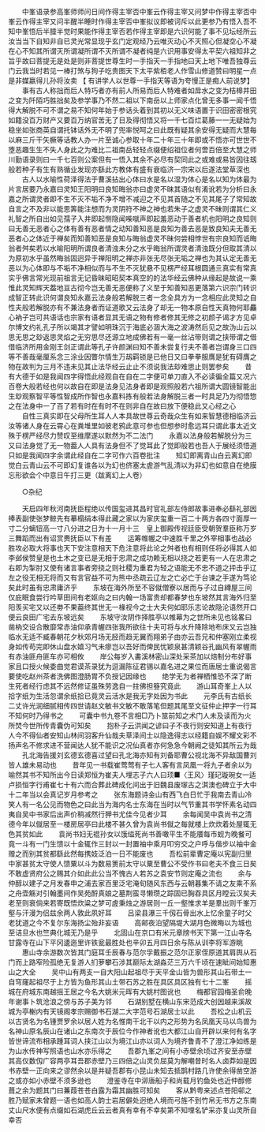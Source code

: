 <!-- { "loadSidebar": true } -->
　　中峯语录参高峯师师问日间作得主宰否中峯云作得主宰又问梦中作得主宰否中峯云作得主宰又问半醒半睡时作得主宰否中峯拟议即被诃斥以此更参乃有悟入吾不知中峯悟后半腄半觉时果能作得主宰否若作得主宰即是六识何能了事不见坛经所云汝当当下自知非自已灵光常显现乎玄门定观经乃云唯灭动心不灭照心但凝空心不凝在心不知其所谓灭所谓凝所谓不灭所谓不凝者纯是六识用事安得太平契六祖知非之旨乎故曰菩提无是处是则非菩提世尊生时一手指天一手指地曰天上地下唯吾独尊云门云我当时若见一棒打煞与狗子吃贵图天下太平紫栢老人作雪山修道赞曰明星一点是非媒嬴得儿孙将汝卖 【 有讲学人以世尊一手指天等语为夸慢正是痴人前说梦】 
　　事有古人称拙而后人特巧者亦有前人所易而后人特难者如戽水之变为桔槔井田之变为阡陌巧胜拙矣及参学事乃不然二祖以下南岳以上师家点化曾无多事一闻千悟得大解脱不可不谓之易不知何年始于参话头着到其初以无义味语置于识田密密根究如籍没百万财产又要百万纳官苦无了日及得彻悟又将一千七百烂葛藤一一无疑始为稳坐如张商英自谓托钵话外无不明了兜率悦呵之曰此既有疑其余安得无疑而大慧每以麻三斤干矢橛等话教人办一片至诚心参取十年二十年三十年即或不悟亦可世世不堕恶趣生生不失人身此之为难比二祖南岳轻轻点缀便绍祖位者何啻百倍至大慧之师川勤语录则曰一千七百则公案但有一悟入其余不必尽有契同此之或难或易皆因往刼般若种子有生有熟循业发现亦繇此方教体有盛有衰临济一宗宋以后遂法堂草深也 
　　古人以水喻性荷泽得法于曹溪拈出心体曰水是名以湿为体心是名以知为体最为片言居要乃永嘉曰灵知王阳明曰良知晦翁亦曰虚灵不昧其语似有淆讹若为分析曰永嘉之所谓灵者即不生不灭不垢不净不增不减迎之不见其首随之不见其尾子了常知故自言之不及非以能思筭能注想而为灵阴符不神之神也若朱子之虚灵不昧则谓其仁义礼智之所自出如见孺子入井即起恻隐闻喍噈声即起羞恶动于善者机也阳明之良知则曰无善无恶者心之体有善有恶者情之动知善知恶是良知为善去恶是致良知夫无善无恶者心之体近于禅矣而知善知恶是良知与晦翁虚灵不昧何尝相悖世有宗良知而诋晦翁者舛矣若以水喻阳明所谓良者清浊未分之水乎晦翁所谓灵者清浊既分但取其清以为原初水乎虽然晦翁固迥异于禅阳明之禅亦非张无尽张无垢之禅也为其认定无善无恶以为心体即与不垢不净相似而与不生不灭犹悬不见楞严经耳根圆通亖真实有常真实乎佛言常光现前祖言无记昏昧昭昭契本真空的的法华经云佛种从缘起是故说一乘惟此灵知辉天葢地亘古彻今岂无善无恶便称了义至于知善知恶更落第六识宗门转识成智正转此识何谓良知永嘉云法身般若解脱三者一念全具方为一念相应此灵知之自性夫般若解脱亦有不兼法身者而证道歌又云法身了却无一物本原自性天真物何耶麤心衲子岂可共语话也宗家有语者显其无语之物有修者修其无修之初颜子谒才方见卓尔博文约礼孔子所以竭其才譬如明珠沉于海底必涸大海之波涛然后见之故沩山云以思无思之玅返思灵焰之无穷思尽还源立地成佛若有一毫一丝沾带则谓之挟带谓之借借临济所用金刚王剑正谓此等孔子许颜渊曰知不善未尝复行夫不善者岂谓身三口四等不善哉毫厘系念三涂业因瞥尔情生万刼羁锁是已他日又曰拳拳服膺是犹有碍膺之物在故判为三月不违未见其止法华经云止止不须说我法玅难思止则罢参矣 
　　昔有大德于如是我闻四字得悟此经观自在自在二字便可单刀直入不必读徧全篇又况六百卷大般若经也何以故自在即是法身见法身者即是观照般若六祖所谓大圆镜智能出生玅观察智平等性智成所作智也永嘉料拣有般若法身解脱三者一时具足乃为彻悟惣之在法身中一了百了若有时在有时不在则非自在故曰放下便稳此又心经之心 
　　自性三真实即在父母所生耳人人本具故世尊云奇哉众生有如来智慧德相临济云汝等诸人身在云霄心在粪堆里如彼老鸦此意可参也但想参时愈远耳只谓此事太近文殊于楞严经尽力赞叹至维摩遂以默然为不二法门 
　　永嘉以法身般若解脱分为三又曰法身觉了无一物葢人人具有法身但不了觉耳此了觉即般若也吾人于展经须悟道只如是我闻四字余谓此经自在二字可作六百卷批注 
　　知幻即离青山白云离幻即觉白云青山云不可即幻复谁各以为幻也侪塞太虗游气乱清以为非幻也如意自在绝膜忘形欲会个中意日午打三更（跋离幻上人卷） 

　　○杂纪 

　　天启四年秋河南抚臣程绝以传国玺进其昌时官礼部左侍郎故事进奉必繇礼部因捧表副使张梦鲸先有摹榻绢本得此藏之家以为家庆玺重一百二十两方各四寸面厚一寸二分螭钮高一寸八分进之日为十一月十三　皇上御殿传视廷臣受朝贺羣臣称万岁三舞蹈而出有诏赏赉抚臣以下有差 
　　运筹帷幄之中速胜千里之外宰相事也战必胜攻必取大将事也天下安注意相天下危注意将此论之舛者也有相则任将必得其人如李邺侯赞皇是也土木之变已是无相于忠肃之成功赖无相以挠之若更有一人在忠肃之右即为掣肘又使有诸言事者旁挠之则社稷为重君为轻之语能无不忠不道之抨击乎辽左之役无相无将而又有言官益不可为熊中丞疏云辽左之亡必亡于台谏之手遂为笃论矣此时虽有忠肃庸济乎 
　　东坡在海外所至不容僦僧寮以居而与子过自縳屋三间仅庇眠食尝行吟草田间有老妪向之曰内翰一场富贵却都春梦也东坡然其言海外归至阳羡买宅又以还劵不果葢终其世无一椽视今之士大夫何如耶乐志论故隐沦语然开口便云良田广宅去东坡远矣 
　　东坡守汝阴作择胜亭以帷幕为之世所未见也铭畧曰凿枘交设合散靡常赤油仰承青幄四张我所欲往十夫可将与水升降除地布床又云岂独临水无适不臧春朝花夕秋郊月场无胫而趋无翼而翔弟子由亦云吾兄和仲塞刚立柔视身如传苟完即休山盘水嬉习气未瘳岂以吾好而俾民忧颖泉甚清颖谷孔幽风有翠幄雨有赤油匪舟匪车亦可相攸 
　　岸公每岁入畵溪林密山深处采茶加以焙制分布好事家且口授火候委曲觉君谟茶录犹为逗漏陈征君锡以嘉名进之果位而唐居士重说偈言要使吃赵州茶者洗佛图澄肠胃不负授记因缘也 
　　绝学无为者禅栖惟恐不深了断生死者经行虑其不远然修证虽殊劳逸自一拄佛担簦究竟此 
　　游山耳奇峯上人以拾字纸为生活忽谓余纸拾已竟灵云活水是我无字处因为书此 
　　元李氏有古纸长二丈许光润细腻相传四世请赵文敏书文敏不敢落笔但题其尾至文征仲止押字一行耳不知何时乃得书之 
　　可囊中书九卷不言相□乃卜筮前知之术门人未及读而为火所焚今世所传青囊伪可知矣 
　　抱朴子云洪闻之谚曰子不夜行则安知道上有夜行人今不得仙者安知山林间羽客升仙哉夫草泽间士以隐逸得志以经籍自娱不耀文彩不扬声名不修求进不营闻达人犹不能识之况仙真者亦何急急今朝阙之徒知其所云为哉 
　　孔北海告援刘玄德玄德喜过望曰孔北海亦知有刘备耶曹公视北海不异敌国曹刘皆人雄未易动也 
　　昔年见一书载崔莺莺有子七人客有言凤凰一将九子者余以为喻然其书不知所出今日读郑恒为崔夫人埋志子六人曰顼■〈王风〉瑾玘璇琬女一适卢损恒字行甫崔七十有六而合葬此碑成化间出于旧魏县废塜古之淇澳也碑立于大中十二年当以会真记岁月参考之 
　　张东海题诗金山有西飞白日忙于我南去青山冷笑人有一名公见而物色之曰此当为海内名士东海在当时以气节重其书学怀素名动四夷自吴中书家后出声价稍减然行狎书尤佳今见者少耳 
　　余每闻吴中袁尚书之清德今年以僦居至一楼房居亭曰此楼不甚久曾为袁尚书僦之每就楼上炊炊着处屋辄无色其贫如此 
　　袁尚书妇无裩孙女以饿缢死尚书善噉平生不能餍每市蚬为晚餐可竟一斗有一门生馈以十金辄作三封以一封置袖中乘月叩穷交之户呼与偕步以袖中金赠之而别其贫都繇此然每携妓泛泊一日不能废也 
　　吾松前辈曹定庵以宪副归里中家甚贫太守使人馈粟以斗为数易箦前太守以粟至曹公不受作书曰老夫不食三日矣不敢虚贤府公之赐其介如此此公当不愧古人若苏之袁安节则定庵之流也 
　　余与仲醇以建子之月发春申之浦去家百里泛宅淹旬随风东西与云朝暮集不请之友乘不系之舟壶觞对引翰墨间作吴苑酹真娘之墓荆蛮寻懒瓒之踪固已胸吞具区月瞠云汉矣夫老至则衰倘来若寄既悟炊粱之梦可虗秉烛之游居则一丘一壑惟求羊是羣出则千峯万壑与汗漫为侣兹余两人敦此夙好耳 
　　吕梁县瀑三千仭石骨出水上忆余童子时父老犹道之今不复尔东海扬尘殆非妄语 
　　高邮夜泊望隔堤大湖月色微晦以为城也至诘旦水也竺典化城无乃是乎 
　　北固山在京口有米元章牓书天下第一江山寺名甘露寺在山下平冈逶迤里许铁瓮最胜处也辛卯五月四日余与陈从训李将军游眺 
　　惠山寺余游数次皆其门庭耳壬辰春与范尔孚戴振之范尔正家侄原道其肩舆从石门而上路窄险孤绝无复游人扪萝攀石涉其巅际太湖淼茫三万六千顷在速眦间始知惠山之大全 
　　吴中山有两支一自大阳山起祖尽于天平金山皆为兽形其山石带土一自穹窿起祖尽于上方皆为鱼形其山土带石苏之胜在具区具区独有七十二峯 
　　摇城在府城东南越摇王居之今名大姚米元晖有大姚村图讹也 
　　梅都官园梅圣俞晚年谢事卜筑沧浪之傍与苏子美为邻 
　　石湖别墅在横山东宋范成大创因越来溪故城为亭榭内有天镜阁孝宗赐御书石湖二大字范号石湖居士以此 
　　吾松之山机云以古贤名为名锺贾罗余以居人姓为名惟南干北干以内之形势为名凤凰天马以鸟兽为名神山原名辰山在诸山之东南次于辰位今作神者讹也大都江山自开辟以来何有名字皆世谛流布相承踵耳词人挟江山以为境江山亦以词人为境齐鲁青不了澄江净如练是为山水传神写照语也山水亦乐得之 
　　吾郡九峯之间有小赤壁余顷过齐安至赤壁其高仅数仭广容两亭耳吾郡赤壁乃三四倍之山灵负屈莫为解嘲昔时名人卤莽如是因书赤壁一正向来之谬然余以是并疑吾郡有小昆山未知去抵鹊村路几许使余得凿空游之或亦如小赤壁不须多逊也 
　　澄鉴寺在中泖唐船子和尚载月钓鱼处也近仲醇修葺之余为题其门曰蒹葭苍苍白露为霜其幽胜可知矣 
　　客从黔粤来述点苍阳邨之胜乃赋家未曾题一语也如高人韵士岩居僻处迥绝人境而弓旌不到竹帛无书方之东南丈山尺水便有点缀如石湖虎丘云云者真有幸有不幸矣第不知埋名铲采亦复山灵所自幸否 
